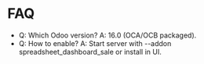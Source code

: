 # FAQ

- Q: Which Odoo version? A: 16.0 (OCA/OCB packaged).
- Q: How to enable? A: Start server with --addon spreadsheet_dashboard_sale or install in UI.
